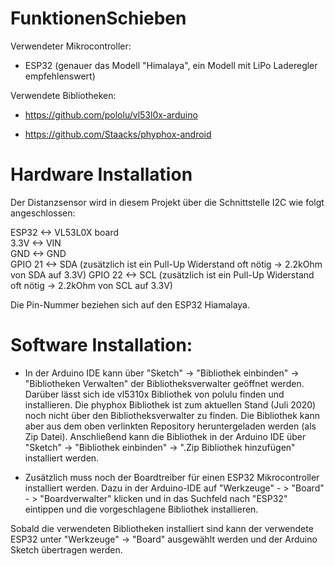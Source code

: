 # FunktionenSchieben  

Verwendeter Mikrocontroller:
- ESP32 (genauer das Modell "Himalaya", ein Modell mit LiPo Laderegler empfehlenswert)

Verwendete Bibliotheken:  
- https://github.com/pololu/vl53l0x-arduino  

- https://github.com/Staacks/phyphox-android  

# Hardware Installation
Der Distanzsensor wird in diesem Projekt über die Schnittstelle I2C wie folgt angeschlossen:

ESP32 <-> VL53L0X board  
3.3V <-> VIN  
GND <-> GND  
GPIO 21 <-> SDA (zusätzlich ist ein Pull-Up Widerstand oft nötig -> 2.2kOhm von SDA auf 3.3V) 
GPIO 22 <-> SCL (zusätzlich ist ein Pull-Up Widerstand oft nötig -> 2.2kOhm von SCL auf 3.3V) 

Die Pin-Nummer beziehen sich auf den ESP32 Hiamalaya.

# Software Installation:
- In der Arduino IDE kann über "Sketch" -> "Bibliothek einbinden" ->  "Bibliotheken Verwalten" der Bibliotheksverwalter geöffnet werden. Darüber lässt sich ide vl5310x Bibliothek von polulu finden und installieren. Die phyphox Bibliothek ist zum aktuellen Stand (Juli 2020) noch nicht über den Bibliotheksverwalter zu finden. Die Bibliothek kann aber aus dem oben verlinkten Repository heruntergeladen werden (als Zip Datei). Anschließend kann die Bibliothek in der Arduino IDE über "Sketch" -> "Bibliothek einbinden" -> ".Zip Bibliothek hinzufügen" installiert werden.

- Zusätzlich muss noch der Boardtreiber für einen ESP32 Mikrocontroller installiert werden. Dazu in der Arduino-IDE auf "Werkzeuge" - > "Board" - > "Boardverwalter" klicken und in das Suchfeld nach "ESP32" eintippen und die vorgeschlagene Bibliothek installieren.

Sobald die verwendeten Bibliotheken installiert sind kann der verwendete ESP32 unter "Werkzeuge" -> "Board" ausgewählt werden und der Arduino Sketch übertragen werden.
